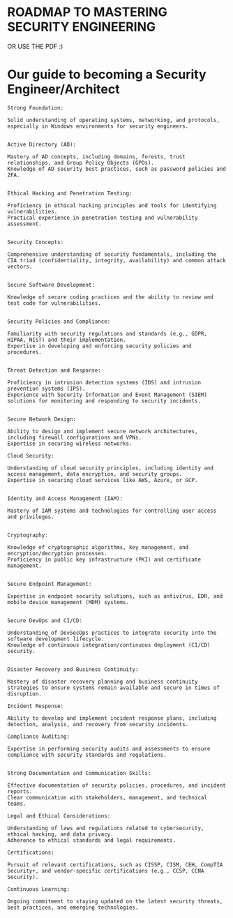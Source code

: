 # ROADMAP TO MASTERING SECURITY ENGINEERING



OR USE THE PDF :)



# Our  guide to becoming a Security Engineer/Architect  

    Strong Foundation:

    Solid understanding of operating systems, networking, and protocols, especially in Windows environments for security engineers.


    Active Directory (AD):

    Mastery of AD concepts, including domains, forests, trust relationships, and Group Policy Objects (GPOs).
    Knowledge of AD security best practices, such as password policies and 2FA.


    Ethical Hacking and Penetration Testing:

    Proficiency in ethical hacking principles and tools for identifying vulnerabilities.
    Practical experience in penetration testing and vulnerability assessment.


    Security Concepts:

    Comprehensive understanding of security fundamentals, including the CIA triad (confidentiality, integrity, availability) and common attack vectors.


    Secure Software Development:

    Knowledge of secure coding practices and the ability to review and test code for vulnerabilities.


    Security Policies and Compliance:

    Familiarity with security regulations and standards (e.g., GDPR, HIPAA, NIST) and their implementation.
    Expertise in developing and enforcing security policies and procedures.


    Threat Detection and Response:

    Proficiency in intrusion detection systems (IDS) and intrusion prevention systems (IPS).
    Experience with Security Information and Event Management (SIEM) solutions for monitoring and responding to security incidents.


    Secure Network Design:

    Ability to design and implement secure network architectures, including firewall configurations and VPNs.
    Expertise in securing wireless networks.

    Cloud Security:

    Understanding of cloud security principles, including identity and access management, data encryption, and security groups.
    Expertise in securing cloud services like AWS, Azure, or GCP.


    Identity and Access Management (IAM):

    Mastery of IAM systems and technologies for controlling user access and privileges.


    Cryptography:

    Knowledge of cryptographic algorithms, key management, and encryption/decryption processes.
    Proficiency in public key infrastructure (PKI) and certificate management.


    Secure Endpoint Management:

    Expertise in endpoint security solutions, such as antivirus, EDR, and mobile device management (MDM) systems.


    Secure DevOps and CI/CD:

    Understanding of DevSecOps practices to integrate security into the software development lifecycle.
    Knowledge of continuous integration/continuous deployment (CI/CD) security.


    Disaster Recovery and Business Continuity:

    Mastery of disaster recovery planning and business continuity strategies to ensure systems remain available and secure in times of disruption.

    Incident Response:

    Ability to develop and implement incident response plans, including detection, analysis, and recovery from security incidents.

    Compliance Auditing:

    Expertise in performing security audits and assessments to ensure compliance with security standards and regulations.


    Strong Documentation and Communication Skills:

    Effective documentation of security policies, procedures, and incident reports.
    Clear communication with stakeholders, management, and technical teams.

    Legal and Ethical Considerations:

    Understanding of laws and regulations related to cybersecurity, ethical hacking, and data privacy.
    Adherence to ethical standards and legal requirements.

    Certifications:

    Pursuit of relevant certifications, such as CISSP, CISM, CEH, CompTIA Security+, and vendor-specific certifications (e.g., CCSP, CCNA Security).

    Continuous Learning:

    Ongoing commitment to staying updated on the latest security threats, best practices, and emerging technologies.